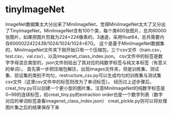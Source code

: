 # tinyImageNet
ImageNet数据集太大分出来了MiniImageNet，觉得MiniImageNet太大了又分出了TinyImageNet，MiniImageNet含有100个类，每个类600张图片，总共60000张图片，如果把图片剪裁为224×224像素的，3通道，采用float64，总共需要内存60000*224*224*3*8/1024/1024/1024=67G。
这个是基于MiniImageNet数据集的，MiniImageNet文件夹下刚开始只有一个压缩包，三个csv文件（train.csv，test.csv，val.csv），以及imagenet_class_index.json。
csv文件中的标签是数字字母混合类型的，json文件则给出了其对应的纯数字标签与纯文本标签（有意义的单词）。
首先第一步把压缩包解压，出现images文件夹，但是训练集、测试集、验证集的类别不均匀，restructure_csv.py可以生成均匀的训练集与测试集csv文件（这里csv文件中的标签则改为了单词标签）。
经历过上述步骤后，creat_tiny.py可以创建一个更小型的图片集，注意MiniImageNet的纯数字标签是0~99的连续标签，给creat_tiny.py的extraction order也是一个数字列表（数字对应的单词标签查看imagenet_class_index.json）
creat_pickle.py则可以将处理图片集之后的结果保存下来
